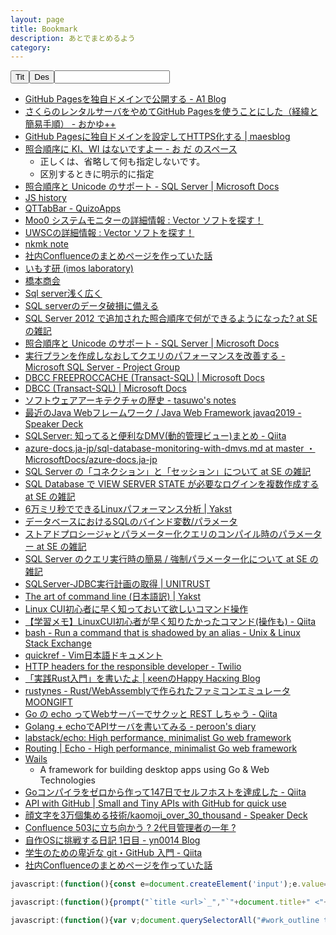 ```yaml
---
layout: page
title: Bookmark
description: あとでまとめるよう
category: 
---
```


<div id="book-list"><button class="sort btn btn-default" data-sort="title">Tit</button><button class="sort btn btn-default" data-sort="desc">Des</button><input class="search" />



- [GitHub Pagesを独自ドメインで公開する - A1 Blog](https://blog.a-1.dev/post/2017-05-14-custom_domain/)
- [さくらのレンタルサーバをやめてGitHub Pagesを使うことにした（経緯と簡易手順） - おかゆ++](https://okayu-moka.hatenablog.com/entry/2018/03/10/151123)
- [GitHub Pagesに独自ドメインを設定してHTTPS化する | maesblog](https://mae.chab.in/archives/60095)
- [照合順序に KI、WI はないですよー - お だ のスペース](https://odashinsuke.hatenablog.com/entry/2017/02/15/205329)
    - 正しくは、省略して何も指定しないです。
    - 区別するときに明示的に指定
- [照合順序と Unicode のサポート - SQL Server | Microsoft Docs](https://docs.microsoft.com/ja-jp/sql/relational-databases/collations/collation-and-unicode-support?view=sql-server-2017)
- [JS history](https://www.slideshare.net/badatmath/js-shistory/)
- [QTTabBar - QuizoApps](http://qttabbar-ja.wikidot.com/)
- [Moo0 システムモニターの詳細情報 : Vector ソフトを探す！](https://www.vector.co.jp/soft/winnt/util/se459044.html)
- [UWSCの詳細情報 : Vector ソフトを探す！](https://www.vector.co.jp/soft/winnt/util/se115105.html)
- [nkmk note](https://note.nkmk.me/)
- [社内Confluenceのまとめページを作っていた話](https://www.pochi.cc/~sasaki/chalow/2018-07-31-1.html)
- [いもす研 (imos laboratory)](https://imoz.jp/)
- [橋本商会](https://scrapbox.io/shokai/)
- [Sql server浅く広く](https://www.slideshare.net/savurou/sql-server-52462214)
- [SQL serverのデータ破損に備える](https://www.slideshare.net/savurou/sql-server-47408528)
- [SQL Server 2012 で追加された照合順序で何ができるようになった? at SE の雑記](https://blog.engineer-memo.com/2012/05/25/sql-server-2012-%e3%81%a7%e8%bf%bd%e5%8a%a0%e3%81%95%e3%82%8c%e3%81%9f%e7%85%a7%e5%90%88%e9%a0%86%e5%ba%8f%e3%81%a7%e4%bd%95%e3%81%8c%e3%81%a7%e3%81%8d%e3%82%8b%e3%82%88%e3%81%86%e3%81%ab%e3%81%aa/#more-14977)
- [照合順序と Unicode のサポート - SQL Server | Microsoft Docs](https://docs.microsoft.com/ja-jp/sql/relational-databases/collations/collation-and-unicode-support?view=sql-server-2017#Supplementary_Characters)
- [実行プランを作成しなおしてクエリのパフォーマンスを改善する - Microsoft SQL Server - Project Group](https://www.projectgroup.info/tips/SQLServer/MSSQL_00000028.html)
- [DBCC FREEPROCCACHE (Transact-SQL) | Microsoft Docs](https://docs.microsoft.com/ja-jp/previous-versions/sql/sql-server-2012/ms174283(v=sql.110))
- [DBCC (Transact-SQL) | Microsoft Docs](https://docs.microsoft.com/ja-jp/previous-versions/sql/sql-server-2012/ms188796(v=sql.110))
- [ソフトウェアアーキテクチャの歴史 - tasuwo's notes](https://scrapbox.io/tasuwo/%E3%82%BD%E3%83%95%E3%83%88%E3%82%A6%E3%82%A7%E3%82%A2%E3%82%A2%E3%83%BC%E3%82%AD%E3%83%86%E3%82%AF%E3%83%81%E3%83%A3%E3%81%AE%E6%AD%B4%E5%8F%B2)
- [最近のJava Webフレームワーク / Java Web Framework javaq2019 - Speaker Deck](https://speakerdeck.com/kishida/java-web-framework-javaq2019)
- [SQLServer: 知ってると便利なDMV(動的管理ビュー)まとめ - Qiita](https://qiita.com/maaaaaaaa/items/e92474464008c3ee2ee5)
- [azure-docs.ja-jp/sql-database-monitoring-with-dmvs.md at master ・ MicrosoftDocs/azure-docs.ja-jp](https://github.com/MicrosoftDocs/azure-docs.ja-jp/blob/master/articles/sql-database/sql-database-monitoring-with-dmvs.md)
- [SQL Server の「コネクション」と「セッション」について at SE の雑記](https://blog.engineer-memo.com/2016/01/02/sql-server-%E3%81%AE%E3%80%8C%E3%82%B3%E3%83%8D%E3%82%AF%E3%82%B7%E3%83%A7%E3%83%B3%E3%80%8D%E3%81%A8%E3%80%8C%E3%82%BB%E3%83%83%E3%82%B7%E3%83%A7%E3%83%B3%E3%80%8D%E3%81%AB%E3%81%A4%E3%81%84%E3%81%A6/)
- [SQL Database で VIEW SERVER STATE が必要なログインを複数作成する at SE の雑記](https://blog.engineer-memo.com/2017/04/19/sql-database-%E3%81%A7-view-server-state-%E3%81%8C%E5%BF%85%E8%A6%81%E3%81%AA%E3%83%AD%E3%82%B0%E3%82%A4%E3%83%B3%E3%82%92%E8%A4%87%E6%95%B0%E4%BD%9C%E6%88%90%E3%81%99%E3%82%8B/)
- [6万ミリ秒でできるLinuxパフォーマンス分析 | Yakst](https://yakst.com/ja/posts/3601)
- [データベースにおけるSQLのバインド変数/パラメータ](https://use-the-index-luke.com/ja/sql/where-clause/bind-parameters)
- [ストアドプロシージャとパラメーター化クエリのコンパイル時のパラメーター at SE の雑記](https://blog.engineer-memo.com/2013/07/30/%E3%82%B9%E3%83%88%E3%82%A2%E3%83%89%E3%83%97%E3%83%AD%E3%82%B7%E3%83%BC%E3%82%B8%E3%83%A3%E3%81%A8%E3%83%91%E3%83%A9%E3%83%A1%E3%83%BC%E3%82%BF%E3%83%BC%E5%8C%96%E3%82%AF%E3%82%A8%E3%83%AA%E3%81%AE/)
- [SQL Server のクエリ実行時の簡易 / 強制パラメーター化について at SE の雑記](https://blog.engineer-memo.com/2011/01/23/sql-server-%E3%81%AE%E3%82%AF%E3%82%A8%E3%83%AA%E5%AE%9F%E8%A1%8C%E6%99%82%E3%81%AE%E7%B0%A1%E6%98%93-%E5%BC%B7%E5%88%B6%E3%83%91%E3%83%A9%E3%83%A1%E3%83%BC%E3%82%BF%E3%83%BC%E5%8C%96%E3%81%AB/)
- [SQLServer-JDBC実行計画の取得 | UNITRUST](https://www.unitrust.co.jp/3210)
- [The art of command line (日本語訳) | Yakst](https://yakst.com/ja/posts/2545)
- [Linux CUI初心者に早く知っておいて欲しいコマンド操作](https://techracho.bpsinc.jp/morimorihoge/2017_07_30/43974)
- [【学習メモ】LinuxCUI初心者が早く知りたかったコマンド(操作も) - Qiita](https://qiita.com/Hige-Moja/items/44bbfb14868816169978)
- [bash - Run a command that is shadowed by an alias - Unix & Linux Stack Exchange](https://unix.stackexchange.com/questions/39291/run-a-command-that-is-shadowed-by-an-alias)
- [quickref - Vim日本語ドキュメント](https://vim-jp.org/vimdoc-ja/quickref.html)
- [HTTP headers for the responsible developer - Twilio](https://www.twilio.com/blog/a-http-headers-for-the-responsible-developer)
- [「実践Rust入門」を書いたよ | κeenのHappy Hacκing Blog](https://keens.github.io/blog/2019/04/21/jissenrustnyuumon_wokaitayo/)
- [rustynes - Rust/WebAssemblyで作られたファミコンエミュレータ MOONGIFT](https://www.moongift.jp/2019/05/rustynes-rustwebassembly%E3%81%A7%E4%BD%9C%E3%82%89%E3%82%8C%E3%81%9F%E3%83%95%E3%82%A1%E3%83%9F%E3%82%B3%E3%83%B3%E3%82%A8%E3%83%9F%E3%83%A5%E3%83%AC%E3%83%BC%E3%82%BF/)
- [Go の echo ってWebサーバーでサクッと REST しちゃう - Qiita](https://qiita.com/ezaki/items/62e806ae42828bb3567a)
- [Golang + echoでAPIサーバを書いてみる - peroon's diary](http://peroon.hatenablog.com/entry/2016/08/02/213018)
- [labstack/echo: High performance, minimalist Go web framework](https://github.com/labstack/echo)
- [Routing | Echo - High performance, minimalist Go web framework](https://echo.labstack.com/guide/routing)
- [Wails](https://wails.app/)
    - A framework for building desktop apps using Go & Web Technologies
- [Goコンパイラをゼロから作って147日でセルフホストを達成した - Qiita](https://qiita.com/DQNEO/items/2efaec18772a1ae3c198)
- [API with GitHub | Small and Tiny APIs with GitHub for quick use](https://apiwithgithub.com/)
- [顔文字を3万個集める技術/kaomoji_over_30_thousand - Speaker Deck](https://speakerdeck.com/colorbox/kaomoji-over-30-thousand)
- [Confluence 503に立ち向かう ? 2代目管理者の一年 ?](https://www.slideshare.net/akiko_pusu/2015021-augjakiko-pusucompressed)
- [自作OSに挑戦する日記 1日目 - yn0014 Blog](https://yn0014.hatenablog.com/entry/2019/01/15/235240)
- [学生のための卑近な git・GitHub 入門 - Qiita](https://qiita.com/showmeear/items/ee61984089445e52f794)
- [社内Confluenceのまとめページを作っていた話](https://www.pochi.cc/~sasaki/chalow/2018-07-31-1.html)

```js
javascript:(function(){const e=document.createElement('input');e.value="- "+`[${document.title}](${location.href})`;document.querySelector('body').append(e);e.select();document.execCommand('copy');e.remove();})();
```

```js
javascript:(function(){prompt("`title <url>`_","`"+document.title+" <"+location.href+">`_")})();
```

```js
javascript:(function(){var v;document.querySelectorAll("#work_outline tbody tr").forEach(function(value){if(value.getElementsByTagName("th")[0].innerText=="声優"){v=value.getElementsByTagName("td")[0].innerText}});const e=document.createElement('input');e.value=`[${document.getElementsByClassName("maker_name")[0].innerText}][${v}] ${document.getElementById("work_name").innerText}`;document.querySelector('body').append(e);e.select();document.execCommand('copy');e.remove();})();
```

<script>
var ul = document.querySelector('#book-list ul');
ul.classList.add('list');
1
var aList = document.querySelectorAll('#book-list li a');
for (i = 0; i <= aList.length - 1; i++) {
    aList[i].classList.add('title');
}

var descList = document.querySelectorAll('#book-list ul li ul li');
for (i = 0; i <= descList.length - 1; i++) {
    descList[i].classList.add('desc');
}
</script>
<script src="https://cdnjs.cloudflare.com/ajax/libs/list.js/1.5.0/list.js"></script>
<script>
var options = { valueNames: [ 'title', 'desc' ] };
var bookList = new List('book-list', options);
</script>


